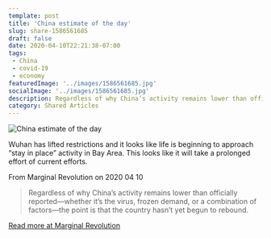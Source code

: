 ```yaml
---
template: post
title: 'China estimate of the day'
slug: share-1586561685
draft: false
date: 2020-04-10T22:21:38-07:00
tags:
 - China
 - covid-19
 - economy
featuredImage: '../images/1586561685.jpg'
socialImage: '../images/1586561685.jpg'
description: Regardless of why China’s activity remains lower than officially reported—whether it’s the virus, frozen demand, or a combination of factors—the point is that the country hasn’t yet begun to rebound.
category: Shared Articles
---
```

![China estimate of the day]('../images/1586561685.jpg')

Wuhan has lifted restrictions and it looks like life is beginning to approach “stay in place” activity in Bay Area. This looks like it will take a prolonged effort of current efforts.

From Marginal Revolution on 2020 04 10
> Regardless of why China’s activity remains lower than officially reported—whether it’s the virus, frozen demand, or a combination of factors—the point is that the country hasn’t yet begun to rebound.

[Read more at Marginal Revolution](http://marginalrevolution.com/marginalrevolution/2020/04/china-estimate-of-the-day-17.html)
